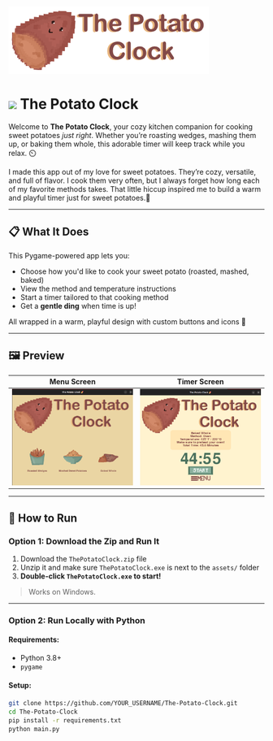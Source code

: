 ![Title Banner](assets/title_icon.PNG)

# <img src="[https://media4.giphy.com/media/v1.Y2lkPTc5MGI3NjExOWw0cWNxMGFtdHpzODY1eG9mdTAyYXRkczFxYXB4cTJteGM2bHFiaSZlcD12MV9pbnRlcm5hbF9naWZfYnlfaWQmY3Q9Zw/mPQerpfa41Wdffq40W/giphy.gif" /> The Potato Clock

Welcome to **The Potato Clock**, your cozy kitchen companion for cooking sweet potatoes *just right*. Whether you’re roasting wedges, mashing them up, or baking them whole, this adorable timer will keep track while you relax. ⏲️

I made this app out of my love for sweet potatoes. They’re cozy, versatile, and full of flavor. I cook them very often, but I always forget how long each of my favorite methods takes.
That little hiccup inspired me to build a warm and playful timer just for sweet potatoes.💛

---

## 📋 What It Does

This Pygame-powered app lets you:

- Choose how you'd like to cook your sweet potato (roasted, mashed, baked)
- View the method and temperature instructions
- Start a timer tailored to that cooking method
- Get a **gentle ding** when time is up!

All wrapped in a warm, playful design with custom buttons and icons 💫

---

## 🖼️ Preview

| Menu Screen | Timer Screen |
|-------------|--------------|
| ![menu](assets/menu_preview.png) | ![timer](assets/timer_preview.png) |

---

## 🚀 How to Run

### Option 1: Download the Zip and Run It

1. Download the `ThePotatoClock.zip` file  
2. Unzip it and make sure `ThePotatoClock.exe` is next to the `assets/` folder  
3. **Double-click `ThePotatoClock.exe` to start!**

> Works on Windows.

---

### Option 2: Run Locally with Python

#### Requirements:
- Python 3.8+
- `pygame`

#### Setup:

```bash
git clone https://github.com/YOUR_USERNAME/The-Potato-Clock.git
cd The-Potato-Clock
pip install -r requirements.txt
python main.py
